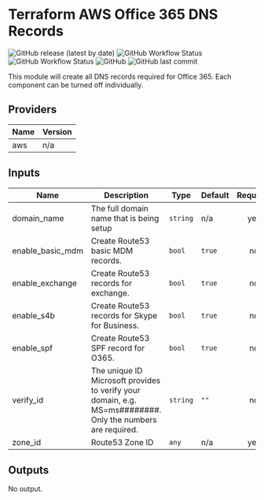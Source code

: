 
# Terraform AWS Office 365 DNS Records

![GitHub release (latest by date)](https://img.shields.io/github/v/release/rj175/terraform-aws-office-365-dns-records?style=flat-square)
![GitHub Workflow Status](https://img.shields.io/github/workflow/status/rj175/terraform-aws-office-365-dns-records/Deployment_test?label=deployment&logo=github&style=flat-square)
![GitHub Workflow Status](https://img.shields.io/github/workflow/status/rj175/terraform-aws-office-365-dns-records/Linting?label=linting&logo=github&style=flat-square)
![GitHub](https://img.shields.io/github/license/rj175/terraform-aws-office-365-dns-records?style=flat-square)
![GitHub last commit](https://img.shields.io/github/last-commit/rj175/terraform-aws-office-365-dns-records?style=flat-square)

This module will create all DNS records required for Office 365. Each component can be turned off individually.


<!-- BEGINNING OF PRE-COMMIT-TERRAFORM DOCS HOOK -->
## Providers

| Name | Version |
|------|---------|
| aws | n/a |

## Inputs

| Name | Description | Type | Default | Required |
|------|-------------|------|---------|:--------:|
| domain\_name | The full domain name that is being setup | `string` | n/a | yes |
| enable\_basic\_mdm | Create Route53 basic MDM records. | `bool` | `true` | no |
| enable\_exchange | Create Route53 records for exchange. | `bool` | `true` | no |
| enable\_s4b | Create Route53 records for Skype for Business. | `bool` | `true` | no |
| enable\_spf | Create Route53 SPF record for O365. | `bool` | `true` | no |
| verify\_id | The unique ID Microsoft provides to verify your domain, e.g. MS=ms########. Only the numbers are required. | `string` | `""` | no |
| zone\_id | Route53 Zone ID | `any` | n/a | yes |

## Outputs

No output.

<!-- END OF PRE-COMMIT-TERRAFORM DOCS HOOK -->